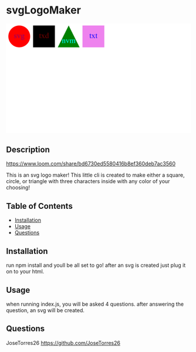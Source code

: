 # svgLogoMaker
<img style="text-align: center" src="./assets/images/svg.png" alt="portfolio website" style="width:100%;height:100%"/>
</a>
<br />

## Description

https://www.loom.com/share/bd6730ed5580416b8ef360deb7ac3560

This is an svg logo maker! This little cli is created to make either a square, circle, or triangle with three characters inside with any color of your choosing! 

## Table of Contents

- [Installation](#installation)
- [Usage](#usage)
- [Questions](#Questions)

## Installation

run npm install and youll be all set to go! after an svg is created just plug it on to your html.


## Usage

  when running index.js, you will be asked 4 questions. after answering the question, an svg will be created.

## Questions

JoseTorres26
https://github.com/JoseTorres26



